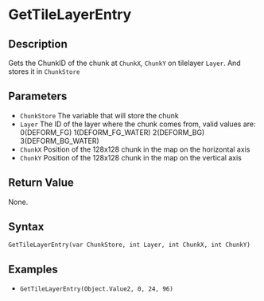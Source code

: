 # GetTileLayerEntry

## Description
Gets the ChunkID of the chunk at `ChunkX`, `ChunkY` on tilelayer `Layer`. And stores it in `ChunkStore`

## Parameters
- `ChunkStore`
The variable that will store the chunk
- `Layer`
The ID of the layer where the chunk comes from, valid values are: 
    0(DEFORM_FG)
    1(DEFORM_FG_WATER)
    2(DEFORM_BG)
    3(DEFORM_BG_WATER)
- `ChunkX`
Position of the 128x128 chunk in the map on the horizontal axis
- `ChunkY`
Position of the 128x128 chunk in the map on the vertical axis

## Return Value
None.

## Syntax
```GetTileLayerEntry(var ChunkStore, int Layer, int ChunkX, int ChunkY)```

## Examples
- ```GetTileLayerEntry(Object.Value2, 0, 24, 96)```